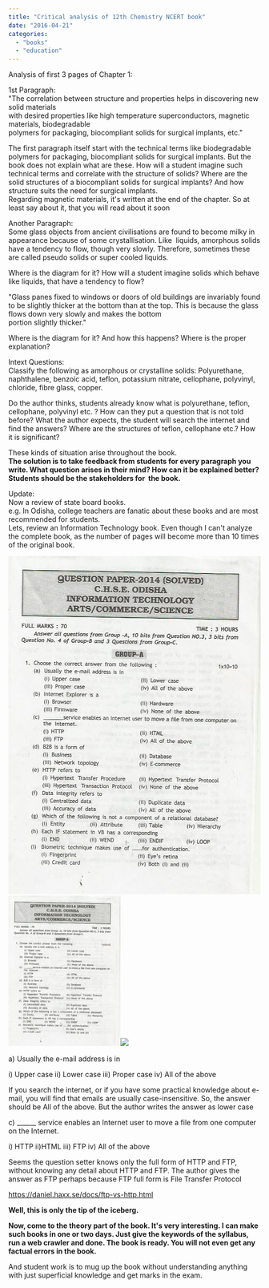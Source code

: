 ```yaml
---
title: "Critical analysis of 12th Chemistry NCERT book"
date: "2016-04-21"
categories: 
  - "books"
  - "education"
---
```


Analysis of first 3 pages of Chapter 1:  
  
  
1st Paragraph:  
"The correlation between structure and properties helps in discovering new solid materials  
with desired properties like high temperature superconductors, magnetic materials, biodegradable  
polymers for packaging, biocompliant solids for surgical implants, etc."  
  
The first paragraph itself start with the technical terms like biodegradable polymers for packaging, biocompliant solids for surgical implants. But the book does not explain what are these. How will a student imagine such technical terms and correlate with the structure of solids? Where are the solid structures of a biocompliant solids for surgical implants? And how structure suits the need for surgical implants.  
Regarding magnetic materials, it's written at the end of the chapter. So at least say about it, that you will read about it soon  
  
Another Paragraph:  
Some glass objects from ancient civilisations are found to become milky in appearance because of some crystallisation. Like  liquids, amorphous solids have a tendency to flow, though very slowly. Therefore, sometimes these are called pseudo solids or super cooled liquids.  
  
Where is the diagram for it? How will a student imagine solids which behave like liquids, that have a tendency to flow?  
  
"Glass panes fixed to windows or doors of old buildings are invariably found to be slightly thicker at the bottom than at the top. This is because the glass flows down very slowly and makes the bottom  
portion slightly thicker."  
  
Where is the diagram for it? And how this happens? Where is the proper explanation?  
  
Intext Questions:  
Classify the following as amorphous or crystalline solids: Polyurethane, naphthalene, benzoic acid, teflon, potassium nitrate, cellophane, polyvinyl, chloride, fibre glass, copper.  
  
Do the author thinks, students already know what is polyurethane, teflon, cellophane, polyvinyl etc. ? How can they put a question that is not told before? What the author expects, the student will search the internet and find the answers? Where are the structures of teflon, cellophane etc.? How it is significant?  
  
These kinds of situation arise throughout the book.  
**The solution is to take feedback from students for every paragraph you write. What question arises in their mind? How can it be explained better? Students should be the stakeholders for  the book.**  
  
  
Update:  
Now a review of state board books.  
e.g. In Odisha, college teachers are fanatic about these books and are most recommended for students.  
Lets, review an Information Technology book. Even though I can't analyze the complete book, as the number of pages will become more than 10 times of the original book.  
  

[![](images/5fa5c-question0001.jpg)![](images/0e903-question0002.jpg)![](https://iambrainstorming.files.wordpress.com/2016/04/0e903-question0002.jpg?w=211)](https://iambrainstorming.files.wordpress.com/2016/04/37468-question0003.jpg)

  

a) Usually the e-mail address is in

i) Upper case ii) Lower case iii) Proper case iv) All of the above

  

If you search the internet, or if you have some practical knowledge about e-mail, you will find that emails are usually case-insensitive. So, the answer should be All of the above. But the author writes the answer as lower case

  

c) \_\_\_\_\_\_ service enables an Internet user to move a file from one computer on the Internet.

i) HTTP ii)HTML iii) FTP iv) All of the above

  

Seems the question setter knows only the full form of HTTP and FTP, without knowing any detail about HTTP and FTP. The author gives the answer as FTP perhaps because FTP full form is File Transfer Protocol

https://daniel.haxx.se/docs/ftp-vs-http.html

  

**Well, this is only the tip of the iceberg.** 

**Now, come to the theory part of the book. It's very interesting. I can make such books in one or two days. Just give the keywords of the syllabus, run a web crawler and done. The book is ready. You will not even get any factual errors in the book.**

  

And student work is to mug up the book without understanding anything with just superficial knowledge and get marks in the exam.
